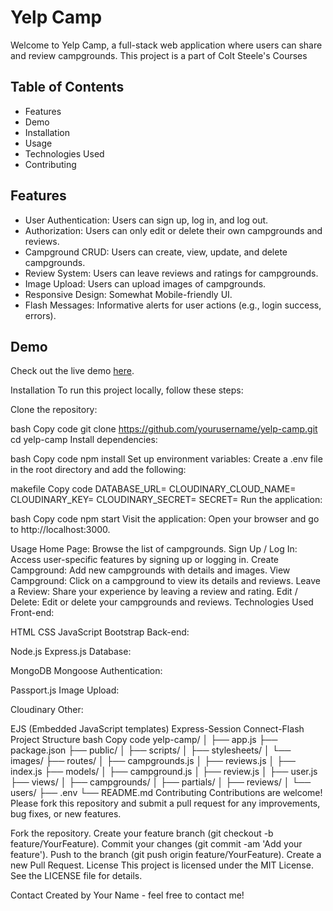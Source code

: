 # Yelp Camp

Welcome to Yelp Camp, a full-stack web application where users can share and review campgrounds. This project is a part of Colt Steele's Courses

## Table of Contents

* Features
* Demo
* Installation
* Usage
* Technologies Used
* Contributing

## Features

* User Authentication: Users can sign up, log in, and log out.
* Authorization: Users can only edit or delete their own campgrounds and reviews.
* Campground CRUD: Users can create, view, update, and delete campgrounds.
* Review System: Users can leave reviews and ratings for campgrounds.
* Image Upload: Users can upload images of campgrounds.
* Responsive Design: Somewhat Mobile-friendly UI.
* Flash Messages: Informative alerts for user actions (e.g., login success, errors).

## Demo

Check out the live demo <a href="https://campshare-5cpt.onrender.com">here</a>.

Installation
To run this project locally, follow these steps:

Clone the repository:

bash
Copy code
git clone https://github.com/yourusername/yelp-camp.git
cd yelp-camp
Install dependencies:

bash
Copy code
npm install
Set up environment variables:
Create a .env file in the root directory and add the following:

makefile
Copy code
DATABASE_URL=<your-mongo-db-connection-string>
CLOUDINARY_CLOUD_NAME=<your-cloudinary-cloud-name>
CLOUDINARY_KEY=<your-cloudinary-key>
CLOUDINARY_SECRET=<your-cloudinary-secret>
SECRET=<your-session-secret>
Run the application:

bash
Copy code
npm start
Visit the application:
Open your browser and go to http://localhost:3000.

Usage
Home Page: Browse the list of campgrounds.
Sign Up / Log In: Access user-specific features by signing up or logging in.
Create Campground: Add new campgrounds with details and images.
View Campground: Click on a campground to view its details and reviews.
Leave a Review: Share your experience by leaving a review and rating.
Edit / Delete: Edit or delete your campgrounds and reviews.
Technologies Used
Front-end:

HTML
CSS
JavaScript
Bootstrap
Back-end:

Node.js
Express.js
Database:

MongoDB
Mongoose
Authentication:

Passport.js
Image Upload:

Cloudinary
Other:

EJS (Embedded JavaScript templates)
Express-Session
Connect-Flash
Project Structure
bash
Copy code
yelp-camp/
│
├── app.js
├── package.json
├── public/
│   ├── scripts/
│   ├── stylesheets/
│   └── images/
├── routes/
│   ├── campgrounds.js
│   ├── reviews.js
│   ├── index.js
├── models/
│   ├── campground.js
│   ├── review.js
│   ├── user.js
├── views/
│   ├── campgrounds/
│   ├── partials/
│   ├── reviews/
│   └── users/
├── .env
└── README.md
Contributing
Contributions are welcome! Please fork this repository and submit a pull request for any improvements, bug fixes, or new features.

Fork the repository.
Create your feature branch (git checkout -b feature/YourFeature).
Commit your changes (git commit -am 'Add your feature').
Push to the branch (git push origin feature/YourFeature).
Create a new Pull Request.
License
This project is licensed under the MIT License. See the LICENSE file for details.

Contact
Created by Your Name - feel free to contact me!